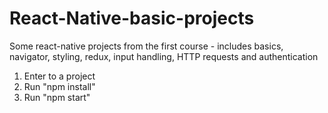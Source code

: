 # React-Native-basic-projects
Some react-native projects from the first course - includes basics, navigator, styling, redux, input handling, HTTP requests and authentication

1. Enter to a project
2. Run "npm install"
3. Run "npm start"
